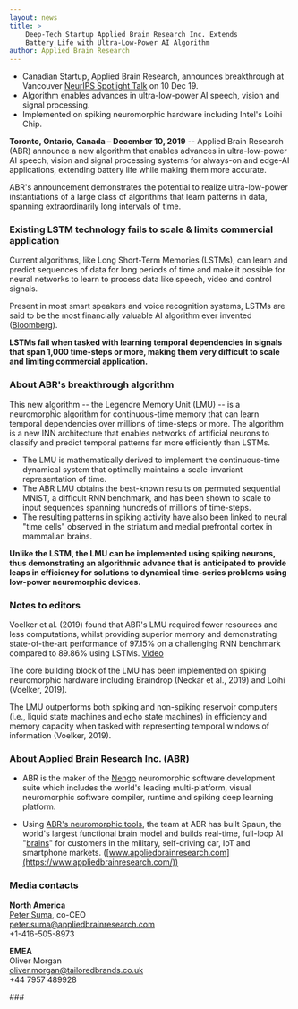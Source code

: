 ```yaml
---
layout: news
title: >
    Deep-Tech Startup Applied Brain Research Inc. Extends
    Battery Life with Ultra-Low-Power AI Algorithm
author: Applied Brain Research
---
```


- Canadian Startup, Applied Brain Research, announces breakthrough at Vancouver
  [NeurIPS Spotlight Talk](https://nips.cc/Conferences/2019/Schedule?showParentSession=15731)
  on 10 Dec 19.
- Algorithm enables advances in ultra-low-power
  AI speech, vision and signal processing.
- Implemented on spiking neuromorphic hardware
  including Intel's Loihi Chip.

**Toronto, Ontario, Canada – December 10, 2019** --
Applied Brain Research (ABR) announce a new algorithm that enables advances
in ultra-low-power AI speech, vision and signal processing systems
for always-on and edge-AI applications, extending battery life
while making them more accurate.

ABR's announcement demonstrates the potential to realize ultra-low-power
instantiations of a large class of algorithms that learn patterns in data,
spanning extraordinarily long intervals of time.

### Existing LSTM technology fails to scale & limits commercial application

Current algorithms, like Long Short-Term Memories (LSTMs),
can learn and predict sequences of data for long periods of time
and make it possible for neural networks to learn to process data
like speech, video and control signals.

Present in most smart speakers and voice recognition systems,
LSTMs are said to be the most financially valuable AI algorithm
ever invented ([Bloomberg](https://www.bloomberg.com/news/features/2018-05-15/google-amazon-and-facebook-owe-j-rgen-schmidhuber-a-fortune)).

**LSTMs fail when tasked with learning temporal dependencies in signals
that span 1,000 time-steps or more, making them very difficult to scale
and limiting commercial application.**

### About ABR's breakthrough algorithm

This new algorithm -- the Legendre Memory Unit (LMU) -- is a
neuromorphic algorithm for continuous-time memory that can learn
temporal dependencies over millions of time-steps or more.
The algorithm is a new INN architecture that enables
networks of artificial neurons to classify and predict temporal patterns
far more efficiently than LSTMs.

- The LMU is mathematically derived to implement the continuous-time
  dynamical system that optimally maintains a scale-invariant representation of time.
- The ABR LMU obtains the best-known results on permuted sequential MNIST,
  a difficult RNN benchmark, and has been shown to scale to input sequences
  spanning hundreds of millions of time-steps.
- The resulting patterns in spiking activity have also been linked
  to neural "time cells" observed in the striatum and medial prefrontal cortex
  in mammalian brains.

**Unlike the LSTM, the LMU can be implemented using spiking neurons,
thus demonstrating an algorithmic advance that is anticipated
to provide leaps in efficiency for solutions to dynamical time-series problems
using low-power neuromorphic devices.**

### Notes to editors

Voelker et al. (2019) found that ABR's LMU required fewer resources and
less computations, whilst providing superior memory and demonstrating
state-of-the-art performance of 97.15% on a challenging RNN benchmark
compared to 89.86% using LSTMs. [Video](https://youtu.be/8t64QaTdBcU)

The core building block of the LMU has been implemented on spiking
neuromorphic hardware including Braindrop (Neckar et al., 2019) and
Loihi (Voelker, 2019).

The LMU outperforms both spiking and non-spiking reservoir computers
(i.e., liquid state machines and echo state machines) in efficiency
and memory capacity when tasked with representing
temporal windows of information (Voelker, 2019).

### About Applied Brain Research Inc. (ABR)

- ABR is the maker of the [Nengo](https://www.nengo.ai/)
  neuromorphic software development suite
  which includes the world's leading multi-platform, visual neuromorphic
  software compiler, runtime and spiking deep learning platform.

- Using [ABR's neuromorphic tools](https://appliedbrainresearch.com/products/),
  the team at ABR has built Spaun,
  the world's largest functional brain model and builds real-time,
  full-loop AI "[brains](https://appliedbrainresearch.com/services/)"
  for customers in the military, self-driving car,
  IoT and smartphone markets.
  ([www.appliedbrainresearch.com](https://www.appliedbrainresearch.com/))

### Media contacts

**North America**<br>
[Peter Suma](https://appliedbrainresearch.com/about-us/suma/), co-CEO<br>
[peter.suma@appliedbrainresearch.com](mailto:peter.suma@appliedbrainresearch.com)<br>
+1-416-505-8973

**EMEA**<br>
Oliver Morgan<br>
[oliver.morgan@tailoredbrands.co.uk](mailto:oliver.morgan@tailoredbrands.co.uk)<br>
+44 7957 489928

\#\#\#
